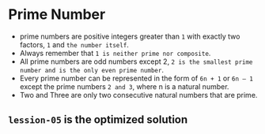 # Prime Number

- prime numbers are positive integers greater than `1` with exactly two factors, `1` and `the number itself`.
- Always remember that `1 is neither prime nor composite`.
- All prime numbers are odd numbers except 2, `2 is the smallest prime number and is the only even prime number`.
- Every prime number can be represented in the form of `6n + 1` or `6n – 1` except the prime numbers `2 and 3`, where n is a natural number.
- Two and Three are only two consecutive natural numbers that are prime.

## `lession-05` is the optimized solution
